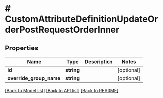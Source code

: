 # # CustomAttributeDefinitionUpdateOrderPostRequestOrderInner

## Properties

Name | Type | Description | Notes
------------ | ------------- | ------------- | -------------
**id** | **string** |  | [optional]
**override_group_name** | **string** |  | [optional]

[[Back to Model list]](../../README.md#models) [[Back to API list]](../../README.md#endpoints) [[Back to README]](../../README.md)
